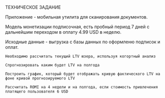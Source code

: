 
ТЕХНИЧЕСКОЕ ЗАДАНИЕ

Приложение - мобильная утилита для сканирования документов.

Модель монетизации подписочная, есть пробный период 7 дней с дальнейшим переходом в оплату 4.99 USD в неделю.

Исходные данные - выгрузка с базы данных по оформленю подписок и оплат.



    Необходимо рассчитать текущий LTV юзера, используя когортный анализ

    Спрогнозировать каким будет LTV на полгода

    Построить график, который будет отображать кривую фактического LTV на фоне кривой прогнозируемого LTV

    Рассчитать ROMI на 4 недели и на полгода, если стоимость привлечения платящего пользователя 6 USD 


